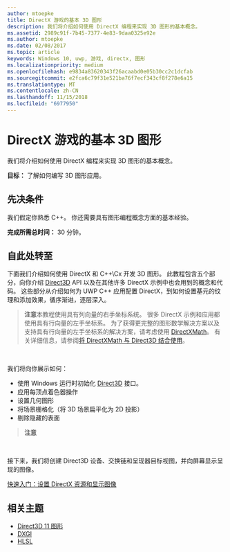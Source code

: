 ```yaml
---
author: mtoepke
title: DirectX 游戏的基本 3D 图形
description: 我们将介绍如何使用 DirectX 编程来实现 3D 图形的基本概念。
ms.assetid: 2989c91f-7b45-7377-4e83-9daa0325e92e
ms.author: mtoepke
ms.date: 02/08/2017
ms.topic: article
keywords: Windows 10, uwp, 游戏, directx, 图形
ms.localizationpriority: medium
ms.openlocfilehash: e9834a83620343f26acaabd0e05b30cc2c1dcfab
ms.sourcegitcommit: e2fca6c79f31e521ba76f7ecf343cf8f278e6a15
ms.translationtype: MT
ms.contentlocale: zh-CN
ms.lasthandoff: 11/15/2018
ms.locfileid: "6977950"
---
```

# <a name="basic-3d-graphics-for-directx-games"></a>DirectX 游戏的基本 3D 图形



我们将介绍如何使用 DirectX 编程来实现 3D 图形的基本概念。

**目标：** 了解如何编写 3D 图形应用。

## <a name="prerequisites"></a>先决条件


我们假定你熟悉 C++。 你还需要具有图形编程概念方面的基本经验。

**完成所需总时间：** 30 分钟。

## <a name="where-to-go-from-here"></a>自此处转至


下面我们介绍如何使用 DirectX 和 C++\\Cx 开发 3D 图形。 此教程包含五个部分，向你介绍 [Direct3D](https://msdn.microsoft.com/library/windows/desktop/hh309466) API 以及在其他许多 DirectX 示例中也会用到的概念和代码。 这些部分从介绍如何为 UWP C++ 应用配置 DirectX，到如何设置基元的纹理和添加效果，循序渐进，逐层深入。

> **注意**本教程使用具有列向量的右手坐标系统。 很多 DirectX 示例和应用都使用具有行向量的左手坐标系。 为了获得更完整的图形数学解决方案以及支持具有行向量的左手坐标系的解决方案，请考虑使用 [DirectXMath](https://msdn.microsoft.com/library/windows/desktop/hh437833)。 有关详细信息，请参阅[将 DirectXMath 与 Direct3D 结合使用](https://msdn.microsoft.com/library/windows/desktop/ff729728#Use_DXMath_with_D3D)。

 

我们将向你展示如何：

-   使用 Windows 运行时初始化 [Direct3D](https://msdn.microsoft.com/library/windows/desktop/hh309466) 接口。
-   应用每顶点着色器操作
-   设置几何图形
-   将场景栅格化（将 3D 场景扁平化为 2D 投影）
-   剔除隐藏的表面

> **注意**  

 

接下来，我们将创建 Direct3D 设备、交换链和呈现器目标视图，并向屏幕显示呈现的图像。

[快速入门：设置 DirectX 资源和显示图像](setting-up-directx-resources.md)

## <a name="related-topics"></a>相关主题


* [Direct3D 11 图形](https://msdn.microsoft.com/library/windows/desktop/ff476080)
* [DXGI](https://msdn.microsoft.com/library/windows/desktop/hh404534)
* [HLSL](https://msdn.microsoft.com/library/windows/desktop/bb509561)

 

 




